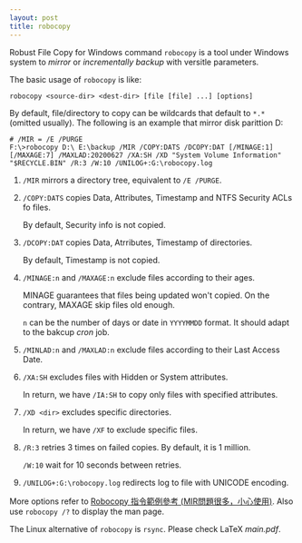 ```yaml
---
layout: post
title: robocopy
---
```


Robust File Copy for Windows command `robocopy` is a tool under Windows system to *mirror* or *incrementally backup* with versitle parameters.

The basic usage of `robocopy` is like:

```
robocopy <source-dir> <dest-dir> [file [file] ...] [options]
```

By default, file/directory to copy can be wildcards that default to `*.*` (omitted usually). The following is an example that mirror disk parittion D:

```
# /MIR = /E /PURGE
F:\>robocopy D:\ E:\backup /MIR /COPY:DATS /DCOPY:DAT [/MINAGE:1] [/MAXAGE:7] /MAXLAD:20200627 /XA:SH /XD "System Volume Information" "$RECYCLE.BIN" /R:3 /W:10 /UNILOG+:G:\robocopy.log
```

1. `/MIR` mirrors a directory tree, equivalent to `/E /PURGE`.
2. `/COPY:DATS` copies Data, Attributes, Timestamp and NTFS Security ACLs fo files.

   By default, Security info is not copied.
3. `/DCOPY:DAT` copies Data, Atrributes, Timestamp of directories.

   By default, Timestamp is not copied.
4. `/MINAGE:n` and `/MAXAGE:n` exclude files according to their ages.

   MINAGE guarantees that files being updated won't copied. On the contrary, MAXAGE skip files old enough.

   `n` can be the number of days or date in `YYYYMMDD` format. It should adapt to the bakcup *cron* job.
5. `/MINLAD:n` and `/MAXLAD:n` exclude files according to their Last Access Date.
6. `/XA:SH` excludes files with Hidden or System attributes.

   In return, we have `/IA:SH` to copy only files with specified attributes.
7. `/XD <dir>` excludes specific directories.

   In return, we have `/XF` to exclude specific files.
8. `/R:3` retries 3 times on failed copies. By default, it is 1 million.

   `/W:10` wait for 10 seconds between retries.
9. `/UNILOG+:G:\robocopy.log` redirects log to file with UNICODE encoding.

More options refer to [Robocopy 指令範例參考 (MIR問題很多，小心使用)](http://basuya.blogspot.tw/2009/12/robocopy.html). Also use `robocopy /?` to display the man page.

The Linux alternative of `robocopy` is `rsync`. Please check LaTeX *main.pdf*.
